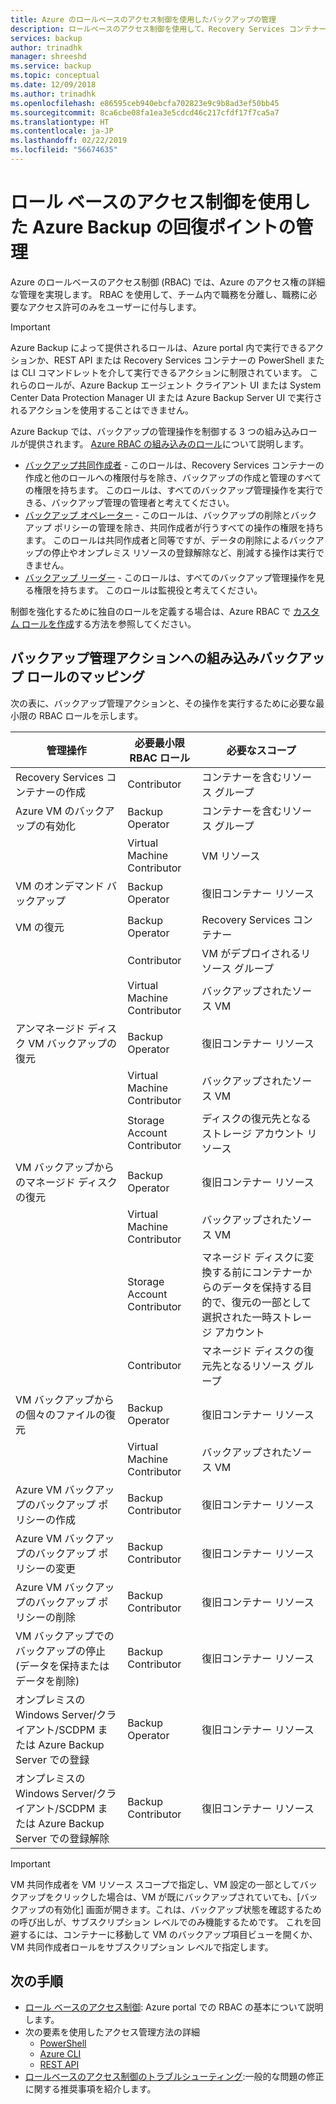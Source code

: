 ```yaml
---
title: Azure のロールベースのアクセス制御を使用したバックアップの管理
description: ロールベースのアクセス制御を使用して、Recovery Services コンテナーのバックアップ管理操作へのアクセスを管理します。
services: backup
author: trinadhk
manager: shreeshd
ms.service: backup
ms.topic: conceptual
ms.date: 12/09/2018
ms.author: trinadhk
ms.openlocfilehash: e86595ceb940ebcfa702823e9c9b8ad3ef50bb45
ms.sourcegitcommit: 8ca6cbe08fa1ea3e5cdcd46c217cfdf17f7ca5a7
ms.translationtype: HT
ms.contentlocale: ja-JP
ms.lasthandoff: 02/22/2019
ms.locfileid: "56674635"
---
```

# <a name="use-role-based-access-control-to-manage-azure-backup-recovery-points"></a>ロール ベースのアクセス制御を使用した Azure Backup の回復ポイントの管理
Azure のロールベースのアクセス制御 (RBAC) では、Azure のアクセス権の詳細な管理を実現します。 RBAC を使用して、チーム内で職務を分離し、職務に必要なアクセス許可のみをユーザーに付与します。

> [!IMPORTANT]
> Azure Backup によって提供されるロールは、Azure portal 内で実行できるアクションか、REST API または Recovery Services コンテナーの PowerShell または CLI コマンドレットを介して実行できるアクションに制限されています。 これらのロールが、Azure Backup エージェント クライアント UI または System Center Data Protection Manager UI または Azure Backup Server UI で実行されるアクションを使用することはできません。

Azure Backup では、バックアップの管理操作を制御する 3 つの組み込みロールが提供されます。 [Azure RBAC の組み込みのロール](../role-based-access-control/built-in-roles.md)について説明します。

* [バックアップ共同作成者](../role-based-access-control/built-in-roles.md#backup-contributor) - このロールは、Recovery Services コンテナーの作成と他のロールへの権限付与を除き、バックアップの作成と管理のすべての権限を持ちます。 このロールは、すべてのバックアップ管理操作を実行できる、バックアップ管理の管理者と考えてください。
* [バックアップ オペレーター](../role-based-access-control/built-in-roles.md#backup-operator) - このロールは、バックアップの削除とバックアップ ポリシーの管理を除き、共同作成者が行うすべての操作の権限を持ちます。 このロールは共同作成者と同等ですが、データの削除によるバックアップの停止やオンプレミス リソースの登録解除など、削減する操作は実行できません。
* [バックアップ リーダー](../role-based-access-control/built-in-roles.md#backup-reader) - このロールは、すべてのバックアップ管理操作を見る権限を持ちます。 このロールは監視役と考えてください。

制御を強化するために独自のロールを定義する場合は、Azure RBAC で [カスタム ロールを作成](../role-based-access-control/custom-roles.md)する方法を参照してください。



## <a name="mapping-backup-built-in-roles-to-backup-management-actions"></a>バックアップ管理アクションへの組み込みバックアップ ロールのマッピング
次の表に、バックアップ管理アクションと、その操作を実行するために必要な最小限の RBAC ロールを示します。

| 管理操作 | 必要最小限 RBAC ロール | 必要なスコープ |
| --- | --- | --- |
| Recovery Services コンテナーの作成 | Contributor | コンテナーを含むリソース グループ |
| Azure VM のバックアップの有効化 | Backup Operator | コンテナーを含むリソース グループ |
| | Virtual Machine Contributor | VM リソース |
| VM のオンデマンド バックアップ | Backup Operator | 復旧コンテナー リソース |
| VM の復元 | Backup Operator | Recovery Services コンテナー |
| | Contributor | VM がデプロイされるリソース グループ |
| | Virtual Machine Contributor | バックアップされたソース VM |
| アンマネージド ディスク VM バックアップの復元 | Backup Operator | 復旧コンテナー リソース |
| | Virtual Machine Contributor | バックアップされたソース VM |
| | Storage Account Contributor | ディスクの復元先となるストレージ アカウント リソース |
| VM バックアップからのマネージド ディスクの復元 | Backup Operator | 復旧コンテナー リソース |
| | Virtual Machine Contributor | バックアップされたソース VM |
| | Storage Account Contributor | マネージド ディスクに変換する前にコンテナーからのデータを保持する目的で、復元の一部として選択された一時ストレージ アカウント |
| | Contributor | マネージド ディスクの復元先となるリソース グループ |
| VM バックアップからの個々のファイルの復元 | Backup Operator | 復旧コンテナー リソース |
| | Virtual Machine Contributor | バックアップされたソース VM |
| Azure VM バックアップのバックアップ ポリシーの作成 | Backup Contributor | 復旧コンテナー リソース |
| Azure VM バックアップのバックアップ ポリシーの変更 | Backup Contributor | 復旧コンテナー リソース |
| Azure VM バックアップのバックアップ ポリシーの削除 | Backup Contributor | 復旧コンテナー リソース |
| VM バックアップでのバックアップの停止 (データを保持またはデータを削除) | Backup Contributor | 復旧コンテナー リソース |
| オンプレミスの Windows Server/クライアント/SCDPM または Azure Backup Server での登録 | Backup Operator | 復旧コンテナー リソース |
| オンプレミスの Windows Server/クライアント/SCDPM または Azure Backup Server での登録解除 | Backup Contributor | 復旧コンテナー リソース |

> [!IMPORTANT]
> VM 共同作成者を VM リソース スコープで指定し、VM 設定の一部としてバックアップをクリックした場合は、VM が既にバックアップされていても、[バックアップの有効化] 画面が開きます。これは、バックアップ状態を確認するための呼び出しが、サブスクリプション レベルでのみ機能するためです。 これを回避するには、コンテナーに移動して VM のバックアップ項目ビューを開くか、VM 共同作成者ロールをサブスクリプション レベルで指定します。 

## <a name="next-steps"></a>次の手順
* [ロール ベースのアクセス制御](../role-based-access-control/role-assignments-portal.md): Azure portal での RBAC の基本について説明します。
* 次の要素を使用したアクセス管理方法の詳細
  * [PowerShell](../role-based-access-control/role-assignments-powershell.md)
  * [Azure CLI](../role-based-access-control/role-assignments-cli.md)
  * [REST API](../role-based-access-control/role-assignments-rest.md)
* [ロールベースのアクセス制御のトラブルシューティング](../role-based-access-control/troubleshooting.md):一般的な問題の修正に関する推奨事項を紹介します。
